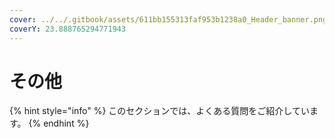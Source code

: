```yaml
---
cover: ../../.gitbook/assets/611bb155313faf953b1238a0_Header_banner.png
coverY: 23.888765294771943
---
```


# その他

{% hint style="info" %}
このセクションでは、よくある質問をご紹介しています。
{% endhint %}
